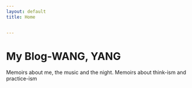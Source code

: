 ```yaml
---
layout: default
title: Home


---
```




# My Blog-WANG, YANG


Memoirs about me, the music and the night. Memoirs about think-ism and practice-ism